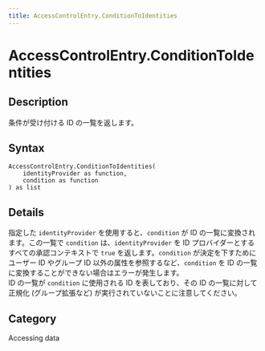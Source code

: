 ```yaml
---
title: AccessControlEntry.ConditionToIdentities
---
```


# AccessControlEntry.ConditionToIdentities


## Description

条件が受け付ける ID の一覧を返します。


## Syntax

```powerquery
AccessControlEntry.ConditionToIdentities(
    identityProvider as function,
    condition as function
) as list
```


## Details

指定した <code>identityProvider</code> を使用すると、<code>condition</code> が ID の一覧に変換されます。この一覧で <code>condition</code> は、<code>identityProvider</code> を ID プロバイダーとするすべての承認コンテキストで <code>true</code> を返します。<code>condition</code> が決定を下すためにユーザー ID やグループ ID 以外の属性を参照するなど、<code>condition</code> を ID の一覧に変換することができない場合はエラーが発生します。<br />    ID の一覧が <code>condition</code> に使用される ID を表しており、その ID の一覧に対して正規化 (グループ拡張など) が実行されていないことに注意してください。<br />



## Category
Accessing data

